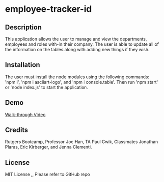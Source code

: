 # employee-tracker-id

## Description

This application allows the user to manage and view the departments, employees and roles with-in their company. The user is able to update all of the information on the tables along with adding new things if they wish.

## Installation

The user must install the node modules using the following commands: 'npm i', 'npm i asciiart-logo', and 'npm i console.table'. Then run 'npm start' or 'node index.js' to start the application.

## Demo

[Walk-through Video](./assets/employee-tracker-id.webm)

## Credits 

Rutgers Bootcamp, Professor Joe Han, TA Paul Cwik, Classmates Jonathan Plaras, Eric Kirberger, and Jenna Clementi.

## License

MIT License ,, Please refer to GitHub repo

